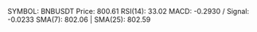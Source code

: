 SYMBOL: BNBUSDT
Price: 800.61
RSI(14): 33.02
MACD: -0.2930 / Signal: -0.0233
SMA(7): 802.06 | SMA(25): 802.59
